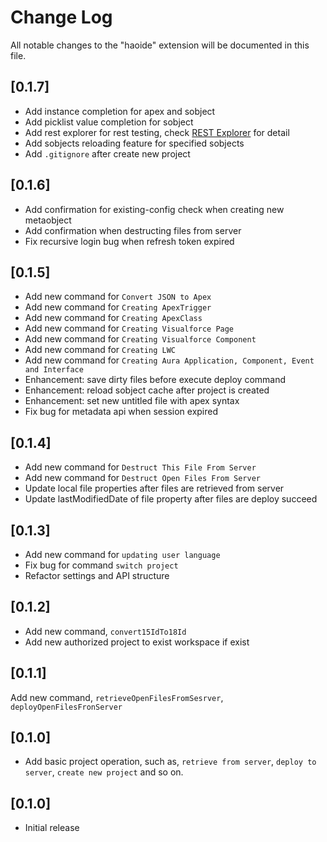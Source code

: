 # Change Log

All notable changes to the "haoide" extension will be documented in this file.

## [0.1.7]

+ Add instance completion for apex and sobject
+ Add picklist value completion for sobject
+ Add rest explorer for rest testing, check [REST Explorer](https://github.com/xjsender/haoide-vscode/blob/master/docs/restExplorer.gif) for detail
+ Add sobjects reloading feature for specified sobjects
+ Add ```.gitignore``` after create new project


## [0.1.6]

+ Add confirmation for existing-config check when creating new metaobject
+ Add confirmation when destructing files from server
+ Fix recursive login bug when refresh token expired


## [0.1.5]

+ Add new command for ``Convert JSON to Apex``
+ Add new command for ``Creating ApexTrigger``
+ Add new command for ``Creating ApexClass``
+ Add new command for ``Creating Visualforce Page``
+ Add new command for ``Creating Visualforce Component``
+ Add new command for ``Creating LWC``
+ Add new command for ``Creating Aura Application, Component, Event and Interface``
+ Enhancement: save dirty files before execute deploy command
+ Enhancement: reload sobject cache after project is created
+ Enhancement: set new untitled file with apex syntax
+ Fix bug for metadata api when session expired

## [0.1.4]

+ Add new command for ``Destruct This File From Server``
+ Add new command for ``Destruct Open Files From Server``
+ Update local file properties after files are retrieved from server
+ Update lastModifiedDate of file property after files are deploy succeed

## [0.1.3]

+ Add new command for ``updating user language``
+ Fix bug for command ``switch project``
+ Refactor settings and API structure

## [0.1.2]

+ Add new command, ``convert15IdTo18Id``
+ Add new authorized project to exist workspace if exist

## [0.1.1]

Add new command, ``retrieveOpenFilesFromSesrver``, ``deployOpenFilesFronServer``

## [0.1.0]

- Add basic project operation, such as, ``retrieve from server``, ``deploy to server``, ``create new project`` and so on.

## [0.1.0]

- Initial release